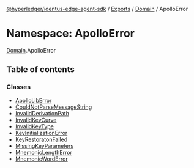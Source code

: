 [@hyperledger/identus-edge-agent-sdk](../README.md) / [Exports](../modules.md) / [Domain](Domain.md) / ApolloError

# Namespace: ApolloError

[Domain](Domain.md).ApolloError

## Table of contents

### Classes

- [ApolloLibError](../classes/Domain.ApolloError.ApolloLibError.md)
- [CouldNotParseMessageString](../classes/Domain.ApolloError.CouldNotParseMessageString.md)
- [InvalidDerivationPath](../classes/Domain.ApolloError.InvalidDerivationPath.md)
- [InvalidKeyCurve](../classes/Domain.ApolloError.InvalidKeyCurve.md)
- [InvalidKeyType](../classes/Domain.ApolloError.InvalidKeyType.md)
- [KeyInitializationError](../classes/Domain.ApolloError.KeyInitializationError.md)
- [KeyRestoratonFailed](../classes/Domain.ApolloError.KeyRestoratonFailed.md)
- [MissingKeyParameters](../classes/Domain.ApolloError.MissingKeyParameters.md)
- [MnemonicLengthError](../classes/Domain.ApolloError.MnemonicLengthError.md)
- [MnemonicWordError](../classes/Domain.ApolloError.MnemonicWordError.md)
